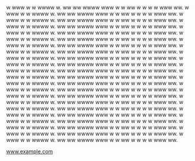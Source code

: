 w www w w wwww w. ww ww wwww www w w ww w w w w www ww.
w www w w wwww w. ww ww wwww www w w ww w w w w www ww.
w www w w wwww w. ww ww wwww www w w ww w w w w www ww.
w www w w wwww w. ww ww wwww www w w ww w w w w www ww.
w www w w wwww w. ww ww wwww www w w ww w w w w www ww.
w www w w wwww w. ww ww wwww www w w ww w w w w www ww.
w www w w wwww w. ww ww wwww www w w ww w w w w www ww.
w www w w wwww w. ww ww wwww www w w ww w w w w www ww.
w www w w wwww w. ww ww wwww www w w ww w w w w www ww.
w www w w wwww w. ww ww wwww www w w ww w w w w www ww.
w www w w wwww w. ww ww wwww www w w ww w w w w www ww.
w www w w wwww w. ww ww wwww www w w ww w w w w www ww.
w www w w wwww w. ww ww wwww www w w ww w w w w www ww.
w www w w wwww w. ww ww wwww www w w ww w w w w www ww.
w www w w wwww w. ww ww wwww www w w ww w w w w www ww.
w www w w wwww w. ww ww wwww www w w ww w w w w www ww.
w www w w wwww w. ww ww wwww www w w ww w w w w www ww.
w www w w wwww w. ww ww wwww www w w ww w w w w www ww.
w www w w wwww w. ww ww wwww www w w ww w w w w www ww.
w www w w wwww w. ww ww wwww www w w ww w w w w www ww.
w www w w wwww w. ww ww wwww www w w ww w w w w www ww.
w www w w wwww w. ww ww wwww www w w ww w w w w www ww.

www.example.com